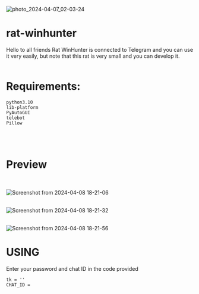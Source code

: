 ![photo_2024-04-07_02-03-24](https://github.com/newamooz/rat-winhunter/assets/101067545/4eb44584-7bdf-4379-87d7-122e0e63cb15)
# rat-winhunter
Hello to all friends  Rat WinHunter is connected to Telegram and you can use it very easily, but note that this rat is very small and you can develop it.<br>
<br>

# Requirements:
```
python3.10
lib-platform
PyAutoGUI
telebot
Pillow 
```
<br>
<br>

# Preview
<br>

![Screenshot from 2024-04-08 18-21-06](https://github.com/newamooz/rat-winhunter/assets/101067545/70db0e4a-8370-4687-b6c4-bb8153dd27ac)
<br>
<br>

![Screenshot from 2024-04-08 18-21-32](https://github.com/newamooz/rat-winhunter/assets/101067545/f1a818b1-e7b7-4036-bf4f-40b59b585a7f)
<br>
<br>

![Screenshot from 2024-04-08 18-21-56](https://github.com/newamooz/rat-winhunter/assets/101067545/226ce591-b1db-44c2-a7bf-d47f1d0c6660)


# USING
Enter your password and chat ID in the code provided
```
tk = ''
CHAT_ID =

```
